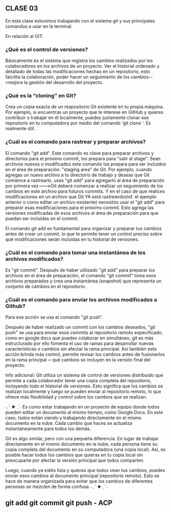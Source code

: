 ## CLASE 03
En esta clase estuvimos trabajando con el sistema git y sus principales comandos a usar en la terminal. 

En relación al GIT:

### ¿Qué es el control de versiones?
Básicamente es el sistema que registra los cambios realizados por los colaboradores en los archivos de un proyecto. Ver el historial ordenado y detallado de todas las modificaciones hechas en un repositorio, esto faicilita la colaboración, poder hacer un seguimiento de los cambios-->mejora la gestión del desarrollo del proyecto.

### ¿Qué es la “cloning” en Git?
Crea un copia exacta de un respositorio Git existente en tu propia máquina. Por ejemplo, si encuentras un proyecto que te interese en GitHub y quieres contribuir o trabajar en él localmente, puedes justamente clonar ese repositorio en tu computadora por medio del comando 'git clone <url del repositorio>'.
Es realmente útil.

### ¿Cuál es el comando para rastrear y preparar archivos?
El comando "git add". Este comando es clave para preparar archivos y directorios para el próximo commit, los prepara para "salir al stage". Sean archivos nuevos o modificados este comando los prepara para ser incluidos en el área de preparación: "staging area" de Git.
Por ejemplo, cuando agregas un nuevo archivo a tu directorio de trabajo y deseas que Git comience a rastrearlo, usas "git add" para agregarlo al área de preparación por primera vez--->Git deberá comenzar a realizar un seguimiento de los cambios en este archivo para futuros commits.
Y en el caso de que realices modificaciones en un archivo que Git YA está rastreando(ref. el ejemplo anterior o como editar un archivo existente) necesitzs usar el "git add" para preparar esas modificaciones para el próximo commit. Esto agrega las versiones modificadas de esos archivos al área de preparación para que puedan ser incluidas en el commit.

El comando git add es fundamental para organizar y preparar tus cambios antes de crear un commit, lo que te permite tener un control preciso sobre qué modificaciones serán incluidas en tu historial de versiones.

### ¿Cuál es el comando para tomar una instantánea de los archivos modificados?
Es "git commit". Después de haber utilizado "git add" para preparar los archivos en el área de preparación, el comando "git commit" toma esos archivos preparados y crea una instantánea (snapshot) que representa un conjunto de cambios en el repositorio.

### ¿Cuál es el comando para enviar los archivos modificados a Github?
Para ese acción se usa el comando "git push". 

Después de haber realizado un commit con los cambios deseados, "git push" se usa para enviar esos commits al repositorio remoto especificado, como en google docs que puedes colaborar en simultáneo, git es más estructurado por ello fomenta el uso de ramas para desarrollar nuevas características o cambios sin afectar la rama principal. Así también esta acción brinda más control, permite revisar los cambios antes de fusionarlos en la rama principal = qué cambios se incluyen en la versión final del proyecto.

Info adicional: Git utiliza un sistema de control de versiones distribuido que permite a cada colaborador tener una copia completa del repositorio, incluyendo todo el historial de versiones. Esto significa que los cambios se realizan localmente y luego se pueden enviar al repositorio remoto, lo que ofrece más flexibilidad y control sobre los cambios que se realizan. 

˗ˏˋ ★ ˎˊ˗ Es como estar trabajando en un proyecto de equipo donde todos pueden editar un documento al mismo tiempo, como Google Docs. En este caso, todos están viendo y trabajando directamente en el mismo documento en la nube. Cada cambio que haces se actualiza instantáneamente para todos los demás.

Git es algo similar, pero con una pequeña diferencia. En lugar de trabajar directamente en el mismo documento en la nube, cada persona tiene su copia completa del documento en su computadora (una copia local). Así, es posible hacer todos los cambios que quieras en tu copia local sin preocuparte por afectar la versión principal que todos comparten.

Luego, cuando ya estés lista y quieras que todos vean tus cambios, puedes enviar esos cambios al documento principal (repositorio remoto). Esto se hace de manera organizada para evitar que los cambios de diferentes personas se mezclen de forma confusa. ˗ˏˋ ★ ˎˊ˗

## git add git commit git push - ACP

